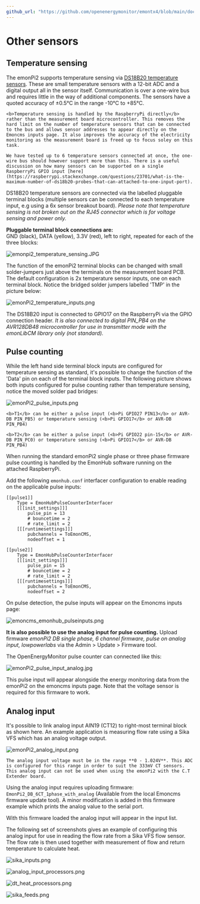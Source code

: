 ```yaml
---
github_url: "https://github.com/openenergymonitor/emontx4/blob/main/docs/other_sensors.md"
---
```


# Other sensors

## Temperature sensing

The emonPi2 supports temperature sensing via [DS18B20 temperature sensors](../electricity-monitoring/temperature/DS18B20-temperature-sensing.md). These are small temperature sensors with a 12-bit ADC and a digital output all in the sensor itself. Communication is over a one-wire bus and requires little in the way of additional components. The sensors have a quoted accuracy of ±0.5°C in the range -10°C to +85°C.

```{tip}
<b>Temperature sensing is handled by the RaspberryPi directly</b> rather than the measurement board microcontroller. This removes the hard limit on the number of temperature sensors that can be connected to the bus and allows sensor addresses to appear directly on the Emoncms inputs page. It also improves the accuracy of the electricity monitoring as the measurement board is freed up to focus soley on this task.

We have tested up to 6 temperature sensors connected at once, the one-wire bus should however support more than this. There is a useful discussion on how many sensors can be supported on a single RaspberryPi GPIO input [here](https://raspberrypi.stackexchange.com/questions/23701/what-is-the-maximum-number-of-ds18b20-probes-that-can-attached-to-one-input-port).
```

DS18B20 temperature sensors are connected via the labelled pluggable terminal blocks (multiple sensors can be connected to each temperature input, e.g using a 6x sensor breakout board). *Please note that temperature sensing is not broken out on the RJ45 connector which is for voltage sensing and power only.* 

**Pluggable terminal block connections are:**<br>
GND (black), DATA (yellow), 3.3V (red), left to right, repeated for each of the three blocks:

![emonpi2_temperature_sensing.JPG](img/emonpi2_temperature_sensing.JPG)

The function of the emonPi2 terminal blocks can be changed with small solder-jumpers just above the terminals on the measurement board PCB. The default configuration is 2x temperature sensor inputs, one on each terminal block. Notice the bridged solder jumpers labelled 'TMP' in the picture below: 

![emonPi2_temperature_inputs.png](img/emonPi2_temperature_inputs.png)

The DS18B20 input is connected to GPIO17 on the RaspberryPi via the GPIO connection header. *It is also connected to digital PIN_PB4 on the AVR128DB48 microcontroller for use in transmitter mode with the emonLibCM library only (not standard).*

## Pulse counting

While the left hand side terminal block inputs are configured for temperature sensing as standard, it's possible to change the function of the 'Data' pin on each of the terminal block inputs. The following picture shows both inputs configured for pulse counting rather than temperature sensing, notice the moved solder pad bridges:

![emonPi2_pulse_inputs.png](img/emonPi2_pulse_inputs.png)

```{note}
<b>T1</b> can be either a pulse input (<b>Pi GPIO27 PIN13</b> or AVR-DB PIN_PB5) or temperature sensing (<b>Pi GPIO17</b> or AVR-DB PIN_PB4)

<b>T2</b> can be either a pulse input (<b>Pi GPIO22 pin-15</b> or AVR-DB PIN_PC0) or temperature sensing (<b>Pi GPIO17</b> or AVR-DB PIN_PB4)
```

When running the standard emonPi2 single phase or three phase firmware pulse counting is handled by the EmonHub software running on the attached RaspberryPi. 

Add the following `emonhub.conf` interfacer configuration to enable reading on the applicable pulse inputs: 

```
[[pulse1]]
    Type = EmonHubPulseCounterInterfacer
    [[[init_settings]]]
        pulse_pin = 13
        # bouncetime = 2
        # rate_limit = 2
    [[[runtimesettings]]]
        pubchannels = ToEmonCMS,
        nodeoffset = 1

[[pulse2]]
    Type = EmonHubPulseCounterInterfacer
    [[[init_settings]]]
        pulse_pin = 15
        # bouncetime = 2
        # rate_limit = 2
    [[[runtimesettings]]]
        pubchannels = ToEmonCMS,
        nodeoffset = 2
```

On pulse detection, the pulse inputs will appear on the Emoncms inputs page:

![emoncms_emonhub_pulseinputs.png](img/emoncms_emonhub_pulseinputs.png)

**It is also possible to use the analog input for pulse counting.** Upload firmware *emonPi2 DB single phase, 6 channel firmware, pulse on analog input, lowpowerlabs* via the Admin > Update > Firmware tool.

The OpenEnergyMonitor pulse counter can connected like this:

![emonPi2_pulse_input_analog.jpg](img/emonPi2_pulse_input_analog.jpg)

This pulse input will appear alongside the energy monitoring data from the emonPi2 on the emoncms inputs page. Note that the voltage sensor is required for this firmware to work.

## Analog input

It's possible to link analog input AIN19 (CT12) to right-most terminal block as shown here. An example application is measuring flow rate using a Sika VFS which has an analog voltage output.

![emonPi2_analog_input.png](img/emonPi2_analog_input.png)

```{warning}
The analog input voltage must be in the range **0 - 1.024V**. This ADC is configured for this range in order to suit the 333mV CT sensors. This analog input can not be used when using the emonPi2 with the C.T Extender board.
```

Using the analog input requires uploading firmware: `EmonPi2_DB_6CT_1phase_with_analog` (Available from the local Emoncms firmware update tool). A minor modification is added in this firmware example which prints the analog value to the serial port.

With this firmware loaded the analog input will appear in the input list.

The following set of screenshots gives an example of configuring this analog input for use in reading the flow rate from a Sika VFS flow sensor. The flow rate is then used together with measurement of flow and return temperature to calculate heat.

![sika_inputs.png](img/sika_inputs.png)

![analog_input_processors.png](img/analog_input_processors.png)

![dt_heat_processors.png](img/dt_heat_processors.png)

![sika_feeds.png](img/sika_feeds.png)
